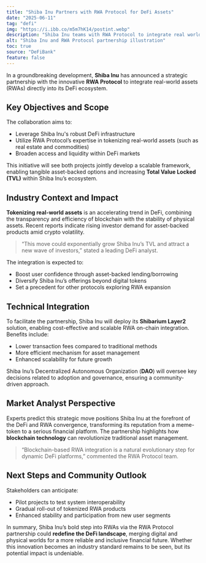 ```yaml
---
title: "Shiba Inu Partners with RWA Protocol for DeFi Assets"
date: "2025-06-11"
tag: "defi"
img: "https://i.ibb.co/m5m7hK14/postint.webp"
description: "Shiba Inu teams with RWA Protocol to integrate real world assets into DeFi ecosystem"
alt: "Shiba Inu and RWA Protocol partnership illustration"
toc: true
source: "DeFiBank"
feature: false
---
```


In a groundbreaking development, **Shiba Inu** has announced a strategic partnership with the innovative **RWA Protocol** to integrate real-world assets (RWAs) directly into its DeFi ecosystem.

## Key Objectives and Scope

The collaboration aims to:

- Leverage Shiba Inu's robust DeFi infrastructure
- Utilize RWA Protocol’s expertise in tokenizing real-world assets (such as real estate and commodities)
- Broaden access and liquidity within DeFi markets

This initiative will see both projects jointly develop a scalable framework, enabling tangible asset-backed options and increasing **Total Value Locked (TVL)** within Shiba Inu’s ecosystem.

## Industry Context and Impact

**Tokenizing real-world assets** is an accelerating trend in DeFi, combining the transparency and efficiency of blockchain with the stability of physical assets. Recent reports indicate rising investor demand for asset-backed products amid crypto volatility.

> “This move could exponentially grow Shiba Inu’s TVL and attract a new wave of investors,” stated a leading DeFi analyst.

The integration is expected to:

- Boost user confidence through asset-backed lending/borrowing
- Diversify Shiba Inu’s offerings beyond digital tokens
- Set a precedent for other protocols exploring RWA expansion

## Technical Integration

To facilitate the partnership, Shiba Inu will deploy its **Shibarium Layer2** solution, enabling cost-effective and scalable RWA on-chain integration. Benefits include:

- Lower transaction fees compared to traditional methods
- More efficient mechanism for asset management
- Enhanced scalability for future growth

Shiba Inu’s Decentralized Autonomous Organization (**DAO**) will oversee key decisions related to adoption and governance, ensuring a community-driven approach.

## Market Analyst Perspective

Experts predict this strategic move positions Shiba Inu at the forefront of the DeFi and RWA convergence, transforming its reputation from a meme-token to a serious financial platform. The partnership highlights how **blockchain technology** can revolutionize traditional asset management.

> “Blockchain-based RWA integration is a natural evolutionary step for dynamic DeFi platforms,” commented the RWA Protocol team.

## Next Steps and Community Outlook

Stakeholders can anticipate:

- Pilot projects to test system interoperability
- Gradual roll-out of tokenized RWA products
- Enhanced stability and participation from new user segments

In summary, Shiba Inu’s bold step into RWAs via the RWA Protocol partnership could **redefine the DeFi landscape**, merging digital and physical worlds for a more reliable and inclusive financial future. Whether this innovation becomes an industry standard remains to be seen, but its potential impact is undeniable.